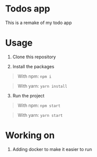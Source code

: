# Todos app
This is a remake of my todo app

# Usage
1. Clone this repository

2. Install the packages
> With npm:
`npm i`

> With yarn:
`yarn install`

3. Run the project
> With npm:
`npm start`

> With yarn:
`yarn start`

# Working on
1. Adding docker to make it easier to run